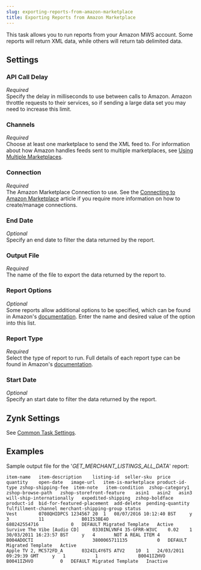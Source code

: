 ```yaml
---
slug: exporting-reports-from-amazon-marketplace
title: Exporting Reports from Amazon Marketplace
---
```

This task allows you to run reports from your Amazon MWS account. Some reports will return XML data, while others will return tab delimited data.

## Settings
### API Call Delay
_Required_  
Specify the delay in milliseconds to use between calls to Amazon. Amazon throttle requests to their services, so if sending a large data set you may need to increase this limit.

### Channels
_Required_  
Choose at least one marketplace to send the XML feed to. For information about how Amazon handles feeds sent to multiple marketplaces, see [Using Multiple Marketplaces](http://docs.developer.amazonservices.com/en_UK/feeds/Feeds_EU_Global_Seller.html).

### Connection
_Required_  
The Amazon Marketplace Connection to use. See the [Connecting to Amazon Marketplace](connecting-to-amazon-marketplace) article if you require more information on how to create/manage connections.

### End Date
_Optional_  
Specify an end date to filter the data returned by the report.

### Output File
_Required_  
The name of the file to export the data returned by the report to.

### Report Options
_Optional_  
Some reports allow additional options to be specified, which can be found in Amazon's [documentation](http://docs.developer.amazonservices.com/en_UK/reports/Reports_ReportType.html). Enter the name and desired value of the option into this list.  

### Report Type
_Required_  
Select the type of report to run. Full details of each report type can be found in Amazon's [documentation](http://docs.developer.amazonservices.com/en_UK/reports/Reports_ReportType.html).

### Start Date
_Optional_  
Specify an start date to filter the data returned by the report.

## Zynk Settings
See [Common Task Settings](common-task-settings).

## Examples
Sample output file for the '_GET_MERCHANT_LISTINGS_ALL_DATA_' report:
```
item-name	item-description	listing-id	seller-sku	price	quantity	open-date	image-url	item-is-marketplace	product-id-type	zshop-shipping-fee	item-note	item-condition	zshop-category1	zshop-browse-path	zshop-storefront-feature	asin1	asin2	asin3	will-ship-internationally	expedited-shipping	zshop-boldface	product-id	bid-for-featured-placement	add-delete	pending-quantity	fulfillment-channel	merchant-shipping-group	status
Vest		0708QHIDPCS	1234567	20	1	08/07/2016 10:12:40 BST		y	3			11				B01I53BE4O						680242554716			0	DEFAULT	Migrated Template	Active
Survive The Vibe [Audio CD]		0330INLVNF4	35-GFRR-W3VC	0.02	1	30/03/2011 16:23:57 BST		y	4		NOT A REAL ITEM	4				B004ADOCTI						3800065711135			0	DEFAULT	Migrated Template	Active
Apple TV 2, MC572FD_A		0324IL4Y6TS	ATV2	10	1	24/03/2011 09:29:39 GMT		y	1			1				B0041IZHVO						B0041IZHVO			0	DEFAULT	Migrated Template	Inactive
```